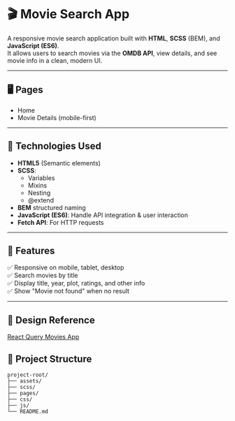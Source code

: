 # 🎬 Movie Search App

A responsive movie search application built with **HTML**, **SCSS** (BEM), and **JavaScript (ES6)**.  
It allows users to search movies via the **OMDB API**, view details, and see movie info in a clean, modern UI.

---

## 🖥 **Pages**

- Home
- Movie Details (mobile-first)

---

## 🚀 **Technologies Used**

- **HTML5** (Semantic elements)
- **SCSS**:
  - Variables
  - Mixins
  - Nesting
  - @extend
- **BEM** structured naming
- **JavaScript (ES6)**: Handle API integration & user interaction
- **Fetch API**: For HTTP requests

---

## 📱 **Features**

✅ Responsive on mobile, tablet, desktop  
✅ Search movies by title  
✅ Display title, year, plot, ratings, and other info  
✅ Show "Movie not found" when no result

---

## 📐 Design Reference

[React Query Movies App](https://react-query-movies-app.netlify.app/)

## 📁 Project Structure

```
project-root/
├── assets/
├── scss/
├── pages/
├── css/
├── js/
└── README.md
```
